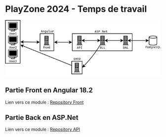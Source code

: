 # PlayZone 2024 - Temps de travail

![architecture](PlayZoneArchitecture.png)


## Partie Front en Angular 18.2

Lien vers ce module : [Repository Front](https://github.com/PlayZone2024/Front)


## Partie Back en ASP.Net

Lien vers ce module : [Repository API](https://github.com/PlayZone2024/API/)